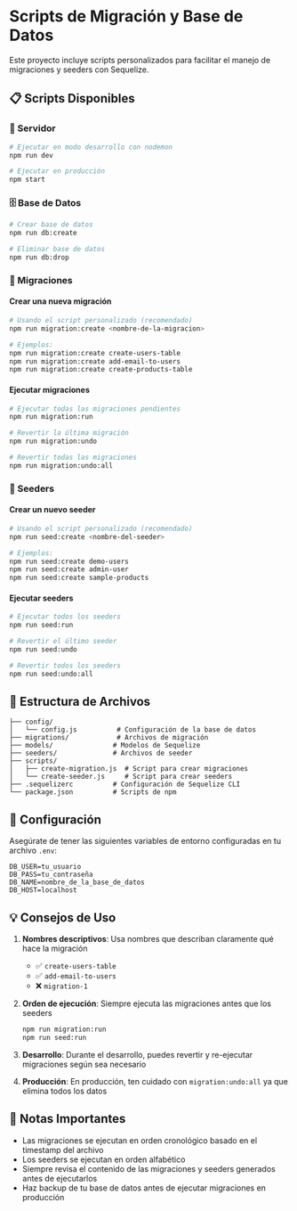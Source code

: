 # Scripts de Migración y Base de Datos

Este proyecto incluye scripts personalizados para facilitar el manejo de migraciones y seeders con Sequelize.

## 📋 Scripts Disponibles

### 🚀 Servidor
```bash
# Ejecutar en modo desarrollo con nodemon
npm run dev

# Ejecutar en producción
npm start
```

### 🗄️ Base de Datos
```bash
# Crear base de datos
npm run db:create

# Eliminar base de datos
npm run db:drop
```

### 📝 Migraciones

#### Crear una nueva migración
```bash
# Usando el script personalizado (recomendado)
npm run migration:create <nombre-de-la-migracion>

# Ejemplos:
npm run migration:create create-users-table
npm run migration:create add-email-to-users
npm run migration:create create-products-table
```

#### Ejecutar migraciones
```bash
# Ejecutar todas las migraciones pendientes
npm run migration:run

# Revertir la última migración
npm run migration:undo

# Revertir todas las migraciones
npm run migration:undo:all
```

### 🌱 Seeders

#### Crear un nuevo seeder
```bash
# Usando el script personalizado (recomendado)
npm run seed:create <nombre-del-seeder>

# Ejemplos:
npm run seed:create demo-users
npm run seed:create admin-user
npm run seed:create sample-products
```

#### Ejecutar seeders
```bash
# Ejecutar todos los seeders
npm run seed:run

# Revertir el último seeder
npm run seed:undo

# Revertir todos los seeders
npm run seed:undo:all
```

## 📁 Estructura de Archivos

```
├── config/
│   └── config.js          # Configuración de la base de datos
├── migrations/            # Archivos de migración
├── models/               # Modelos de Sequelize
├── seeders/              # Archivos de seeder
├── scripts/
│   ├── create-migration.js  # Script para crear migraciones
│   └── create-seeder.js     # Script para crear seeders
├── .sequelizerc          # Configuración de Sequelize CLI
└── package.json          # Scripts de npm
```

## 🔧 Configuración

Asegúrate de tener las siguientes variables de entorno configuradas en tu archivo `.env`:

```env
DB_USER=tu_usuario
DB_PASS=tu_contraseña
DB_NAME=nombre_de_la_base_de_datos
DB_HOST=localhost
```

## 💡 Consejos de Uso

1. **Nombres descriptivos**: Usa nombres que describan claramente qué hace la migración
   - ✅ `create-users-table`
   - ✅ `add-email-to-users`
   - ❌ `migration-1`

2. **Orden de ejecución**: Siempre ejecuta las migraciones antes que los seeders
   ```bash
   npm run migration:run
   npm run seed:run
   ```

3. **Desarrollo**: Durante el desarrollo, puedes revertir y re-ejecutar migraciones según sea necesario

4. **Producción**: En producción, ten cuidado con `migration:undo:all` ya que elimina todos los datos

## 🚨 Notas Importantes

- Las migraciones se ejecutan en orden cronológico basado en el timestamp del archivo
- Los seeders se ejecutan en orden alfabético
- Siempre revisa el contenido de las migraciones y seeders generados antes de ejecutarlos
- Haz backup de tu base de datos antes de ejecutar migraciones en producción 